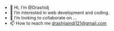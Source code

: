 - 👋 Hi, I’m @Drashidj
- 👀 I’m interested in web development and coding.
- 💞️ I’m looking to collaborate on ...
- 📫 How to reach me drashijaindj121@gmail.com

<!---
Drashidj/Drashidj is a ✨ special ✨ repository because its `README.md` (this file) appears on your GitHub profile.
You can click the Preview link to take a look at your changes.
--->
